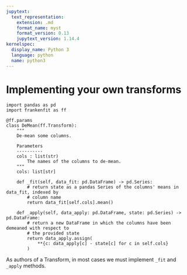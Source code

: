 ```yaml
---
jupytext:
  text_representation:
    extension: .md
    format_name: myst
    format_version: 0.13
    jupytext_version: 1.14.4
kernelspec:
  display_name: Python 3
  language: python
  name: python3
---
```


# Implementing your own transforms

```{code-cell} ipython3
import pandas as pd
import frankenfit as ff

@ff.params
class DeMean(ff.Transform):
    """
    De-mean some columns.

    Parameters
    ----------
    cols : list(str)
        The names of the columns to de-mean.
    """
    cols: list[str]

    def _fit(self, data_fit: pd.DataFrame) -> pd.Series:
        # return state as a pandas Series of the columns' means in data_fit, indexed by
        # column name
        return data_fit[self.cols].mean()

    def _apply(self, data_apply: pd.DataFrame, state: pd.Series) -> pd.DataFrame:
        # return a new DataFrame in which the columns have been demeaned with respect to
        # the provided state
        return data_apply.assign(
            **{c: data_apply[c] - state[c] for c in self.cols}
        )
```

As authors of a Transform, in most cases we must implement `_fit` and `_apply` methods.
